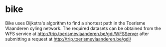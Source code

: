 bike
====

Bike uses Dijkstra's algorithm to find a shortest path in the Toerisme Vlaanderen cyling network. The required datasets can be obtained from the WFS service at http://trip.toerismevlaanderen.be/gdi/WFSServer after submitting a request at http://trip.toerismevlaanderen.be/gdi/
